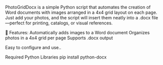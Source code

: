 PhotoGridDocx is a simple Python script that automates the creation of Word documents with images arranged in a 4x4 grid layout on each page. Just add your photos, and the script will insert them neatly into a .docx file—perfect for printing, catalogs, or visual references.

🔧 Features:
Automatically adds images to a Word document
Organizes photos in a 4x4 grid per page
Supports .docx output

Easy to configure and use..

 Required Python Libraries
 pip install python-docx

